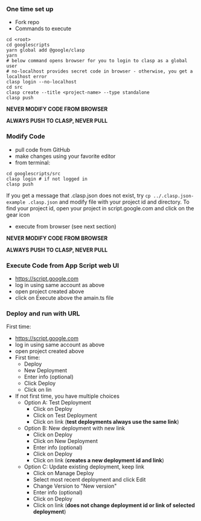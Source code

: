 ### One time set up

- Fork repo
- Commands to execute

```
cd <root>
cd googlescripts
yarn global add @google/clasp
yarn
# below command opens browser for you to login to clasp as a global user
# no-localhost provides secret code in browser - otherwise, you get a localhost error
clasp login --no-localhost
cd src
clasp create --title <project-name> --type standalone
clasp push
```

**NEVER MODIFY CODE FROM BROWSER**

**ALWAYS PUSH TO CLASP, NEVER PULL**

### Modify Code

- pull code from GitHub
- make changes using your favorite editor
- from terminal:

```
cd googlescripts/src
clasp login # if not logged in
clasp push
```

If you get a message that .clasp.json does not exist, try `cp ../.clasp.json-example .clasp.json` and modify file with
your project id and directory. To find your project id, open your project in script.google.com and click on the gear icon

- execute from browser (see next section)

**NEVER MODIFY CODE FROM BROWSER**

**ALWAYS PUSH TO CLASP, NEVER PULL**

### Execute Code from App Script web UI

- https://script.google.com
- log in using same account as above
- open project created above
- click on Execute above the amain.ts file

### Deploy and run with URL

First time:

- https://script.google.com
- log in using same account as above
- open project created above
- First time:
  - Deploy
  - New Deployment
  - Enter info (optional)
  - Click Deploy
  - Click on lin
- If not first time, you have multiple choices
  - Option A: Test Deployment
    - Click on Deploy
    - Click on Test Deployment
    - Click on link (**test deployments always use the same link**)
  - Option B: New deployment with new link
    - Click on Deploy
    - Click on New Deployment
    - Enter info (optional)
    - Click on Deploy
    - Click on link (**creates a new deployment id and link**)
  - Option C: Update existing deployment, keep link
    - Click on Manage Deploy
    - Select most recent deployment and click Edit
    - Change Version to "New version"
    - Enter info (optional)
    - Click on Deploy
    - Click on link (**does not change deployment id or link of selected deployment**)
